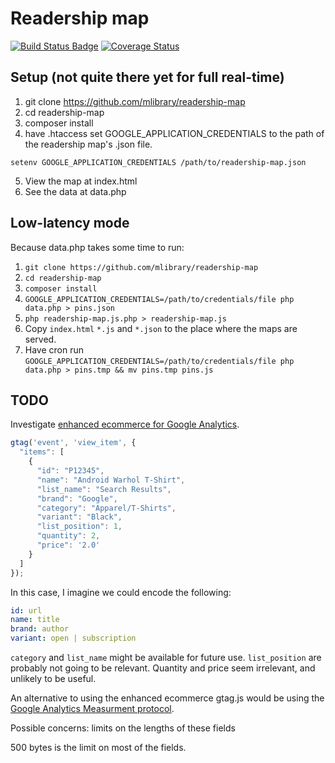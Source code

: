 # Readership map

[![Build Status Badge](https://api.travis-ci.org/mlibrary/readership-map.svg?branch=master)](https://travis-ci.org/mlibrary/readership-map)
[![Coverage Status](https://coveralls.io/repos/github/mlibrary/readership-map/badge.svg?branch=master)](https://coveralls.io/github/mlibrary/readership-map?branch=master)

## Setup (not quite there yet for full real-time)

1. git clone https://github.com/mlibrary/readership-map
2. cd readership-map
3. composer install
4. have .htaccess set GOOGLE_APPLICATION_CREDENTIALS to the path of the readership map's .json file.

```
setenv GOOGLE_APPLICATION_CREDENTIALS /path/to/readership-map.json
```
5. View the map at index.html
6. See the data at data.php

## Low-latency mode

Because data.php takes some time to run:

1. `git clone https://github.com/mlibrary/readership-map`
2. `cd readership-map`
3. `composer install`
4. `GOOGLE_APPLICATION_CREDENTIALS=/path/to/credentials/file php data.php > pins.json`
5. `php readership-map.js.php > readership-map.js`
6. Copy `index.html` `*.js` and `*.json` to the place where the maps are served.
7. Have cron run `GOOGLE_APPLICATION_CREDENTIALS=/path/to/credentials/file php data.php > pins.tmp && mv pins.tmp pins.js`


## TODO

Investigate [enhanced ecommerce for Google Analytics](https://developers.google.com/analytics/devguides/collection/gtagjs/enhanced-ecommerce#measure_product_detail_views).

```javascript
gtag('event', 'view_item', {
  "items": [
    {
      "id": "P12345",
      "name": "Android Warhol T-Shirt",
      "list_name": "Search Results",
      "brand": "Google",
      "category": "Apparel/T-Shirts",
      "variant": "Black",
      "list_position": 1,
      "quantity": 2,
      "price": '2.0'
    }
  ]
});
```

In this case, I imagine we could encode the following:

```yaml
id: url
name: title
brand: author
variant: open | subscription
```

`category` and `list_name` might be available for future use.  `list_position` are probably not going to be relevant.
Quantity and price seem irrelevant, and unlikely to be useful.

An alternative to using the enhanced ecommerce gtag.js would be using the [Google Analytics Measurment protocol](https://developers.google.com/analytics/devguides/collection/protocol/v1/parameters).

Possible concerns: limits on the lengths of these fields

500 bytes is the limit on most of the fields.
